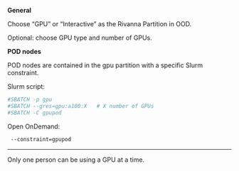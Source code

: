 __General__

Choose “GPU” or “Interactive” as the Rivanna Partition in OOD.

Optional: choose GPU type and number of GPUs.

__POD nodes__

POD nodes are contained in the gpu partition with a specific Slurm constraint.

Slurm script:

```bash
#SBATCH -p gpu
#SBATCH --gres=gpu:a100:X	# X number of GPUs
#SBATCH -C gpupod

```

Open OnDemand:

```bash
 --constraint=gpupod
```

---

Only one person can be using a GPU at a time.

